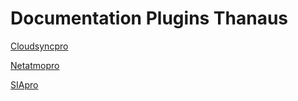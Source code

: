 # Documentation Plugins Thanaus

[Cloudsyncpro](https://thanaus.github.io/jeedom_docs/plugins/cloudsyncpro/fr_FR/)

[Netatmopro](https://thanaus.github.io/jeedom_docs/plugins/netatmopro/fr_FR/)

[SIApro](https://thanaus.github.io/jeedom_docs/plugins/siapro/fr_FR/)
